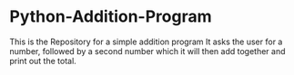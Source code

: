 # Python-Addition-Program
This is the Repository for a simple addition program
It asks the user for a number, followed by a second number which it will then add together and print out the total.

